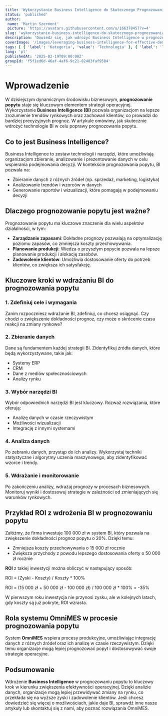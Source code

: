 ```yaml
---
title: 'Wykorzystanie Business Intelligence do Skutecznego Prognozowania Popytu'
status: 'published'
author:
 name: 'Martin Szerment'
 picture: 'https://avatars.githubusercontent.com/u/166378457?v=4'
slug: 'wykorzystanie-business-intelligence-do-skutecznego-prognozowania-popytu'
description: 'Dowiedz się, jak wdrożyć Business Intelligence w prognozowaniu popytu, aby zwiększyć efektywność operacyjną.'
coverImage: '/images/leveraging-business-intelligence-for-effective-demand-forecasting-a-roadmap-for-successful-technology-adoption.png'
tags: [ { 'label': 'Kategoria', 'value': 'Technologia' }, { 'label': 'Temat', 'value': 'Prognozowanie Popytu' } ]
lang: 'pl'
publishedAt: '2025-02-19T09:00:00Z'
groupId: 'f5f1ed6d-46af-4af6-9c21-82483faf9584'
---
```

# Wprowadzenie

W dzisiejszym dynamicznym środowisku biznesowym, **prognozowanie popytu** staje się kluczowym elementem strategii operacyjnej. Wykorzystanie **Business Intelligence (BI)** pozwala organizacjom na lepsze zrozumienie trendów rynkowych oraz zachowań klientów, co prowadzi do bardziej precyzyjnych prognoz. W artykule omówimy, jak skutecznie wdrożyć technologie BI w celu poprawy prognozowania popytu.

## Co to jest Business Intelligence?

Business Intelligence to zestaw technologii i narzędzi, które umożliwiają organizacjom zbieranie, analizowanie i prezentowanie danych w celu wspierania podejmowania decyzji. W kontekście prognozowania popytu, BI pozwala na:

- Zbieranie danych z różnych źródeł (np. sprzedaż, marketing, logistyka)
- Analizowanie trendów i wzorców w danych
- Generowanie raportów i wizualizacji, które pomagają w podejmowaniu decyzji

## Dlaczego prognozowanie popytu jest ważne?

Prognozowanie popytu ma kluczowe znaczenie dla wielu aspektów działalności, w tym:

- **Zarządzanie zapasami**: Dokładne prognozy pozwalają na optymalizację poziomu zapasów, co zmniejsza koszty przechowywania.
- **Planowanie produkcji**: Wiedza o przyszłym popycie pozwala na lepsze planowanie produkcji i alokację zasobów.
- **Zadowolenie klientów**: Umożliwia dostosowanie oferty do potrzeb klientów, co zwiększa ich satysfakcję.

## Kluczowe kroki w wdrażaniu BI do prognozowania popytu

### 1. Zdefiniuj cele i wymagania

Zanim rozpoczniesz wdrażanie BI, zdefiniuj, co chcesz osiągnąć. Czy chodzi o zwiększenie dokładności prognoz, czy może o skrócenie czasu reakcji na zmiany rynkowe?

### 2. Zbieranie danych

Dane są fundamentem każdej strategii BI. Zidentyfikuj źródła danych, które będą wykorzystywane, takie jak:
- Systemy ERP
- CRM
- Dane z mediów społecznościowych
- Analizy rynku

### 3. Wybór narzędzi BI

Wybór odpowiednich narzędzi BI jest kluczowy. Rozważ rozwiązania, które oferują:
- Analizę danych w czasie rzeczywistym
- Możliwości wizualizacji
- Integrację z innymi systemami

### 4. Analiza danych

Po zebraniu danych, przystąp do ich analizy. Wykorzystaj techniki statystyczne i algorytmy uczenia maszynowego, aby zidentyfikować wzorce i trendy.

### 5. Wdrażanie i monitorowanie

Po zakończeniu analizy, wdrażaj prognozy w procesach biznesowych. Monitoruj wyniki i dostosowuj strategie w zależności od zmieniających się warunków rynkowych.

## Przykład ROI z wdrożenia BI w prognozowaniu popytu

Załóżmy, że firma inwestuje 100 000 zł w system BI, który pozwala na zwiększenie dokładności prognoz popytu o 20%. Dzięki temu:
- Zmniejsza koszty przechowywania o 15 000 zł rocznie
- Zwiększa przychody z powodu lepszego dostosowania oferty o 50 000 zł rocznie

**ROI** z takiej inwestycji można obliczyć w następujący sposób:

ROI = (Zyski - Koszty) / Koszty * 100%

ROI = (15 000 zł + 50 000 zł - 100 000 zł) / 100 000 zł * 100% = -35%

W pierwszym roku inwestycja nie przynosi zysku, ale w kolejnych latach, gdy koszty są już pokryte, ROI wzrasta.

## Rola systemu OmniMES w procesie prognozowania popytu

System **OmniMES** wspiera procesy produkcyjne, umożliwiając integrację danych z różnych źródeł oraz ich analizę w czasie rzeczywistym. Dzięki temu organizacje mogą lepiej prognozować popyt i dostosowywać swoje strategie operacyjne.

## Podsumowanie

Wdrożenie **Business Intelligence** w prognozowaniu popytu to kluczowy krok w kierunku zwiększenia efektywności operacyjnej. Dzięki analizie danych, organizacje mogą lepiej przewidywać zmiany na rynku, co przekłada się na wyższe zyski i zadowolenie klientów. Jeśli chcesz dowiedzieć się więcej o możliwościach, jakie daje BI, sprawdź inne nasze artykuły lub skontaktuj się z nami, aby poznać rozwiązania OmniMES.
